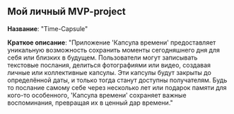 ## Мой личный MVP-project
 **Название**:  "Time-Capsule"
 
**Краткое описание**:  "Приложение 'Капсула времени' предоставляет уникальную возможность сохранить моменты сегодняшнего дня для себя или близких в будущем. Пользователи могут записывать текстовые послания, делиться фотографиями или видео, создавая личные или коллективные капсулы. Эти капсулы будут закрыты до определённой даты, и только тогда станут доступны получателям. Будь то послание самому себе через несколько лет или подарок памяти для кого-то особенного, 'Капсула времени' сохраняет важные воспоминания, превращая их в ценный дар времени."